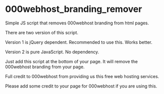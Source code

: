 # 000webhost_branding_remover
Simple JS script that removes 000webhost branding from html pages.


There are two version of this script.

Version 1 is jQuery dependent. Recommended to use this. Works better.

Version 2 is pure JavaScript. No dependency.

Just add this script at the bottom of your page. It will remove the 000webhost branding from your page.

Full credit to 000webhost from providing us this free web hosting services.

Please add some credit to your page for 000webhost if you are using this.

